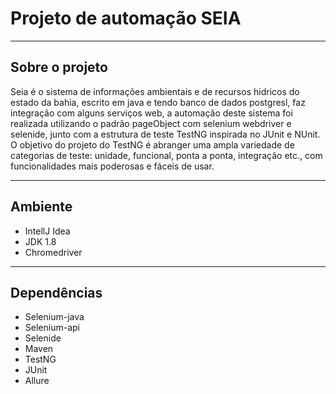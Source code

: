 # Projeto de automação SEIA
___
## Sobre o projeto
Seia é o sistema de informações ambientais e de recursos hidricos do estado da bahia, escrito em java e tendo banco de dados postgresl, faz integração com alguns
serviços web, a automação deste sistema foi realizada utilizando o padrão pageObject com selenium webdriver e selenide, junto com a estrutura de teste TestNG inspirada no JUnit e NUnit. O objetivo do projeto do TestNG é abranger uma ampla variedade de categorias de teste: unidade, funcional, ponta a ponta, integração etc., com funcionalidades mais poderosas e fáceis de usar.
___
## Ambiente
* IntellJ Idea
* JDK 1.8
* Chromedriver
___
## Dependências
* Selenium-java
* Selenium-api
* Selenide
* Maven
* TestNG
* JUnit
* Allure
